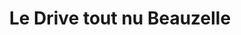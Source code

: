 ---
title: "Le Drive tout nu Beauzelle"
url: /beauzelle/le-drive-tout-nu-beauzelle/
shop: Supermarkt
---